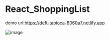 # React_ShoppingList
demo url:https://deft-tapioca-8060a7.netlify.app

![image](https://user-images.githubusercontent.com/72608044/196907139-82580b6d-726d-453a-bd37-b31eca9b6eb7.png)
